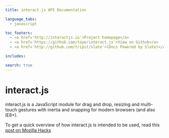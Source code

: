 ```yaml
---
title: interact.js API Documentation

language_tabs:
  - javascript

toc_footers:
  - <a href='http://interactjs.io'>Project homepage</a>
  - <a href='https://github.com/taye/interact.js'>View on Github</a>
  - <a href='http://github.com/tripit/slate'>(Docs Powered by Slate)</a>

includes:

search: true
---
```


interact.js
===========

interact.js is a JavaScript module for drag and drop, resizing and multi-touch
gestures with inertia and snapping for modern browsers (and also IE8+).

To get a quick overview of how interact.js is intended to be used, read this
[post on Mozilla Hacks][ijs-moz-hacks]

[ijs-moz-hacks]: https://hacks.mozilla.org/2014/11/interact-js-for-drag-and-drop-resizing-and-multi-touch-gestures/

